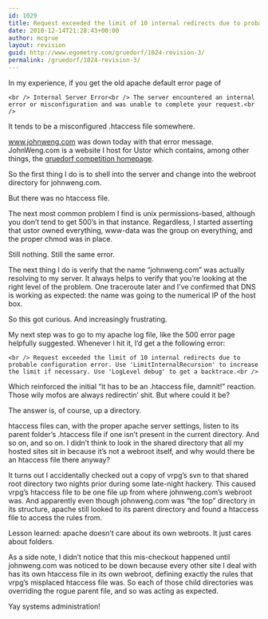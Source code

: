 ```yaml
---
id: 1029
title: Request exceeded the limit of 10 internal redirects due to probable configuration error.
date: 2010-12-14T21:28:43+00:00
author: mcgrue
layout: revision
guid: http://www.egometry.com/gruedorf/1024-revision-3/
permalink: /gruedorf/1024-revision-3/
---
```

In my experience, if you get the old apache default error page of 

`<br />
Internal Server Error<br />
The server encountered an internal error or misconfiguration and was unable to complete your request.<br />
` 

It tends to be a misconfigured .htaccess file somewhere.

<a href=http://www.johnweng.com>www.johnweng.com</a> was down today with that error message. JohnWeng.com is a website I host for Ustor which contains, among other things, the [gruedorf competition homepage](http://johnweng.com/gruedorf/). 

So the first thing I do is to shell into the server and change into the webroot directory for johnweng.com. 

But there was no htaccess file.

The next most common problem I find is unix permissions-based, although you don&#8217;t tend to get 500&#8217;s in that instance. Regardless, I started asserting that ustor owned everything, www-data was the group on everything, and the proper chmod was in place.

Still nothing. Still the same error.

The next thing I do is verify that the name &#8220;johnweng.com&#8221; was actually resolving to my server. It always helps to verify that you&#8217;re looking at the right level of the problem. One traceroute later and I&#8217;ve confirmed that DNS is working as expected: the name was going to the numerical IP of the host box.

So this got curious. And increasingly frustrating.

My next step was to go to my apache log file, like the 500 error page helpfully suggested. Whenever I hit it, I&#8217;d get a the following error:

`<br />
Request exceeded the limit of 10 internal redirects due to probable configuration error. Use 'LimitInternalRecursion' to increase the limit if necessary. Use 'LogLevel debug' to get a backtrace.<br />
` 

Which reinforced the initial &#8220;it has to be an .htaccess file, damnit!&#8221; reaction. Those wily mofos are always redirectin&#8217; shit. But where could it be?

The answer is, of course, up a directory. 

htaccess files can, with the proper apache server settings, listen to its parent folder&#8217;s .htaccess file if one isn&#8217;t present in the current directory. And so on, and so on. I didn&#8217;t think to look in the shared directory that all my hosted sites sit in because it&#8217;s not a webroot itself, and why would there be an htaccess file there anyway?

It turns out I accidentally checked out a copy of vrpg&#8217;s svn to that shared root directory two nights prior during some late-night hackery. This caused vrpg&#8217;s htaccess file to be one file up from where johnweng.com&#8217;s webroot was. And apparently even though johnweng.com was &#8220;the top&#8221; directory in its structure, apache still looked to its parent directory and found a htaccess file to access the rules from.

Lesson learned: apache doesn&#8217;t care about its own webroots. It just cares about folders.

As a side note, I didn&#8217;t notice that this mis-checkout happened until johnweng.com was noticed to be down because every other site I deal with has its own htaccess file in its own webroot, defining exactly the rules that vrpg&#8217;s misplaced htaccess file was. So each of those child directories was overriding the rogue parent file, and so was acting as expected.

Yay systems administration!